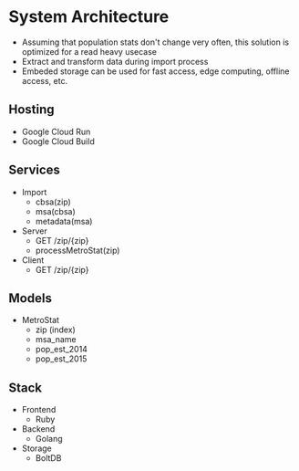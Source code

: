 # System Architecture

* Assuming that population stats don't change very often, this solution is optimized for a read heavy usecase
* Extract and transform data during import process
* Embeded storage can be used for fast access, edge computing, offline access, etc.

## Hosting

* Google Cloud Run
* Google Cloud Build

## Services

* Import
  * cbsa(zip)
  * msa(cbsa)
  * metadata(msa)
* Server
  * GET /zip/{zip}
  * processMetroStat(zip)
* Client
  * GET /zip/{zip}

## Models

* MetroStat
  * zip (index)
  * msa_name
  * pop_est_2014
  * pop_est_2015

## Stack

* Frontend
  * Ruby
* Backend
  * Golang
* Storage
  * BoltDB
